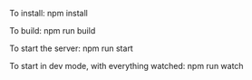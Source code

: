 To install: npm install

To build: npm run build

To start the server: npm run start

To start in dev mode, with everything watched: npm run watch